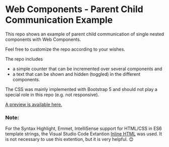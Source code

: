# Web Components - Parent Child Communication Example

This repo shows an example of parent child communication of single nested components with Web Components.

Feel free to customize the repo according to your wishes.

The repo includes

- a simple counter that can be incremented over several components and
- a text that can be shown and hidden (toggled) in the different components.

The CSS was mainly implemented with Bootstrap 5 and should not play a special role in this repo (e.g. not responsive).

[A preview is available here.](https://web-components.frissbee.de/)

### Note:

For the Syntax Highlight, Emmet, IntelliSense support for HTML/CSS in ES6 template strings, the Visual Studio Code Extantion [Inline HTML](https://marketplace.visualstudio.com/items?itemName=pushqrdx.inline-html) was used. It is not necessary to use this extention, but it is very helpful. 😊

